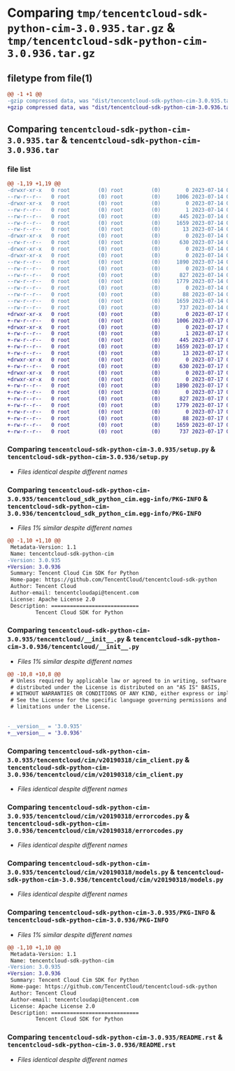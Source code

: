 # Comparing `tmp/tencentcloud-sdk-python-cim-3.0.935.tar.gz` & `tmp/tencentcloud-sdk-python-cim-3.0.936.tar.gz`

## filetype from file(1)

```diff
@@ -1 +1 @@
-gzip compressed data, was "dist/tencentcloud-sdk-python-cim-3.0.935.tar", last modified: Fri Jul 14 00:19:50 2023, max compression
+gzip compressed data, was "dist/tencentcloud-sdk-python-cim-3.0.936.tar", last modified: Mon Jul 17 00:20:46 2023, max compression
```

## Comparing `tencentcloud-sdk-python-cim-3.0.935.tar` & `tencentcloud-sdk-python-cim-3.0.936.tar`

### file list

```diff
@@ -1,19 +1,19 @@
-drwxr-xr-x   0 root         (0) root         (0)        0 2023-07-14 00:19:50.000000 tencentcloud-sdk-python-cim-3.0.935/
--rw-r--r--   0 root         (0) root         (0)     1006 2023-07-14 00:19:50.000000 tencentcloud-sdk-python-cim-3.0.935/setup.py
-drwxr-xr-x   0 root         (0) root         (0)        0 2023-07-14 00:19:50.000000 tencentcloud-sdk-python-cim-3.0.935/tencentcloud_sdk_python_cim.egg-info/
--rw-r--r--   0 root         (0) root         (0)        1 2023-07-14 00:19:50.000000 tencentcloud-sdk-python-cim-3.0.935/tencentcloud_sdk_python_cim.egg-info/dependency_links.txt
--rw-r--r--   0 root         (0) root         (0)      445 2023-07-14 00:19:50.000000 tencentcloud-sdk-python-cim-3.0.935/tencentcloud_sdk_python_cim.egg-info/SOURCES.txt
--rw-r--r--   0 root         (0) root         (0)     1659 2023-07-14 00:19:50.000000 tencentcloud-sdk-python-cim-3.0.935/tencentcloud_sdk_python_cim.egg-info/PKG-INFO
--rw-r--r--   0 root         (0) root         (0)       13 2023-07-14 00:19:50.000000 tencentcloud-sdk-python-cim-3.0.935/tencentcloud_sdk_python_cim.egg-info/top_level.txt
-drwxr-xr-x   0 root         (0) root         (0)        0 2023-07-14 00:19:50.000000 tencentcloud-sdk-python-cim-3.0.935/tencentcloud/
--rw-r--r--   0 root         (0) root         (0)      630 2023-07-14 00:19:50.000000 tencentcloud-sdk-python-cim-3.0.935/tencentcloud/__init__.py
-drwxr-xr-x   0 root         (0) root         (0)        0 2023-07-14 00:19:50.000000 tencentcloud-sdk-python-cim-3.0.935/tencentcloud/cim/
-drwxr-xr-x   0 root         (0) root         (0)        0 2023-07-14 00:19:50.000000 tencentcloud-sdk-python-cim-3.0.935/tencentcloud/cim/v20190318/
--rw-r--r--   0 root         (0) root         (0)     1890 2023-07-14 00:19:50.000000 tencentcloud-sdk-python-cim-3.0.935/tencentcloud/cim/v20190318/cim_client.py
--rw-r--r--   0 root         (0) root         (0)        0 2023-07-14 00:19:50.000000 tencentcloud-sdk-python-cim-3.0.935/tencentcloud/cim/v20190318/__init__.py
--rw-r--r--   0 root         (0) root         (0)      827 2023-07-14 00:19:50.000000 tencentcloud-sdk-python-cim-3.0.935/tencentcloud/cim/v20190318/errorcodes.py
--rw-r--r--   0 root         (0) root         (0)     1779 2023-07-14 00:19:50.000000 tencentcloud-sdk-python-cim-3.0.935/tencentcloud/cim/v20190318/models.py
--rw-r--r--   0 root         (0) root         (0)        0 2023-07-14 00:19:50.000000 tencentcloud-sdk-python-cim-3.0.935/tencentcloud/cim/__init__.py
--rw-r--r--   0 root         (0) root         (0)       88 2023-07-14 00:19:50.000000 tencentcloud-sdk-python-cim-3.0.935/setup.cfg
--rw-r--r--   0 root         (0) root         (0)     1659 2023-07-14 00:19:50.000000 tencentcloud-sdk-python-cim-3.0.935/PKG-INFO
--rw-r--r--   0 root         (0) root         (0)      737 2023-07-14 00:19:50.000000 tencentcloud-sdk-python-cim-3.0.935/README.rst
+drwxr-xr-x   0 root         (0) root         (0)        0 2023-07-17 00:20:46.000000 tencentcloud-sdk-python-cim-3.0.936/
+-rw-r--r--   0 root         (0) root         (0)     1006 2023-07-17 00:20:46.000000 tencentcloud-sdk-python-cim-3.0.936/setup.py
+drwxr-xr-x   0 root         (0) root         (0)        0 2023-07-17 00:20:46.000000 tencentcloud-sdk-python-cim-3.0.936/tencentcloud_sdk_python_cim.egg-info/
+-rw-r--r--   0 root         (0) root         (0)        1 2023-07-17 00:20:46.000000 tencentcloud-sdk-python-cim-3.0.936/tencentcloud_sdk_python_cim.egg-info/dependency_links.txt
+-rw-r--r--   0 root         (0) root         (0)      445 2023-07-17 00:20:46.000000 tencentcloud-sdk-python-cim-3.0.936/tencentcloud_sdk_python_cim.egg-info/SOURCES.txt
+-rw-r--r--   0 root         (0) root         (0)     1659 2023-07-17 00:20:46.000000 tencentcloud-sdk-python-cim-3.0.936/tencentcloud_sdk_python_cim.egg-info/PKG-INFO
+-rw-r--r--   0 root         (0) root         (0)       13 2023-07-17 00:20:46.000000 tencentcloud-sdk-python-cim-3.0.936/tencentcloud_sdk_python_cim.egg-info/top_level.txt
+drwxr-xr-x   0 root         (0) root         (0)        0 2023-07-17 00:20:46.000000 tencentcloud-sdk-python-cim-3.0.936/tencentcloud/
+-rw-r--r--   0 root         (0) root         (0)      630 2023-07-17 00:20:46.000000 tencentcloud-sdk-python-cim-3.0.936/tencentcloud/__init__.py
+drwxr-xr-x   0 root         (0) root         (0)        0 2023-07-17 00:20:46.000000 tencentcloud-sdk-python-cim-3.0.936/tencentcloud/cim/
+drwxr-xr-x   0 root         (0) root         (0)        0 2023-07-17 00:20:46.000000 tencentcloud-sdk-python-cim-3.0.936/tencentcloud/cim/v20190318/
+-rw-r--r--   0 root         (0) root         (0)     1890 2023-07-17 00:20:46.000000 tencentcloud-sdk-python-cim-3.0.936/tencentcloud/cim/v20190318/cim_client.py
+-rw-r--r--   0 root         (0) root         (0)        0 2023-07-17 00:20:46.000000 tencentcloud-sdk-python-cim-3.0.936/tencentcloud/cim/v20190318/__init__.py
+-rw-r--r--   0 root         (0) root         (0)      827 2023-07-17 00:20:46.000000 tencentcloud-sdk-python-cim-3.0.936/tencentcloud/cim/v20190318/errorcodes.py
+-rw-r--r--   0 root         (0) root         (0)     1779 2023-07-17 00:20:46.000000 tencentcloud-sdk-python-cim-3.0.936/tencentcloud/cim/v20190318/models.py
+-rw-r--r--   0 root         (0) root         (0)        0 2023-07-17 00:20:46.000000 tencentcloud-sdk-python-cim-3.0.936/tencentcloud/cim/__init__.py
+-rw-r--r--   0 root         (0) root         (0)       88 2023-07-17 00:20:46.000000 tencentcloud-sdk-python-cim-3.0.936/setup.cfg
+-rw-r--r--   0 root         (0) root         (0)     1659 2023-07-17 00:20:46.000000 tencentcloud-sdk-python-cim-3.0.936/PKG-INFO
+-rw-r--r--   0 root         (0) root         (0)      737 2023-07-17 00:20:46.000000 tencentcloud-sdk-python-cim-3.0.936/README.rst
```

### Comparing `tencentcloud-sdk-python-cim-3.0.935/setup.py` & `tencentcloud-sdk-python-cim-3.0.936/setup.py`

 * *Files identical despite different names*

### Comparing `tencentcloud-sdk-python-cim-3.0.935/tencentcloud_sdk_python_cim.egg-info/PKG-INFO` & `tencentcloud-sdk-python-cim-3.0.936/tencentcloud_sdk_python_cim.egg-info/PKG-INFO`

 * *Files 1% similar despite different names*

```diff
@@ -1,10 +1,10 @@
 Metadata-Version: 1.1
 Name: tencentcloud-sdk-python-cim
-Version: 3.0.935
+Version: 3.0.936
 Summary: Tencent Cloud Cim SDK for Python
 Home-page: https://github.com/TencentCloud/tencentcloud-sdk-python
 Author: Tencent Cloud
 Author-email: tencentcloudapi@tencent.com
 License: Apache License 2.0
 Description: ============================
         Tencent Cloud SDK for Python
```

### Comparing `tencentcloud-sdk-python-cim-3.0.935/tencentcloud/__init__.py` & `tencentcloud-sdk-python-cim-3.0.936/tencentcloud/__init__.py`

 * *Files 1% similar despite different names*

```diff
@@ -10,8 +10,8 @@
 # Unless required by applicable law or agreed to in writing, software
 # distributed under the License is distributed on an "AS IS" BASIS,
 # WITHOUT WARRANTIES OR CONDITIONS OF ANY KIND, either express or implied.
 # See the License for the specific language governing permissions and
 # limitations under the License.
 
 
-__version__ = '3.0.935'
+__version__ = '3.0.936'
```

### Comparing `tencentcloud-sdk-python-cim-3.0.935/tencentcloud/cim/v20190318/cim_client.py` & `tencentcloud-sdk-python-cim-3.0.936/tencentcloud/cim/v20190318/cim_client.py`

 * *Files identical despite different names*

### Comparing `tencentcloud-sdk-python-cim-3.0.935/tencentcloud/cim/v20190318/errorcodes.py` & `tencentcloud-sdk-python-cim-3.0.936/tencentcloud/cim/v20190318/errorcodes.py`

 * *Files identical despite different names*

### Comparing `tencentcloud-sdk-python-cim-3.0.935/tencentcloud/cim/v20190318/models.py` & `tencentcloud-sdk-python-cim-3.0.936/tencentcloud/cim/v20190318/models.py`

 * *Files identical despite different names*

### Comparing `tencentcloud-sdk-python-cim-3.0.935/PKG-INFO` & `tencentcloud-sdk-python-cim-3.0.936/PKG-INFO`

 * *Files 1% similar despite different names*

```diff
@@ -1,10 +1,10 @@
 Metadata-Version: 1.1
 Name: tencentcloud-sdk-python-cim
-Version: 3.0.935
+Version: 3.0.936
 Summary: Tencent Cloud Cim SDK for Python
 Home-page: https://github.com/TencentCloud/tencentcloud-sdk-python
 Author: Tencent Cloud
 Author-email: tencentcloudapi@tencent.com
 License: Apache License 2.0
 Description: ============================
         Tencent Cloud SDK for Python
```

### Comparing `tencentcloud-sdk-python-cim-3.0.935/README.rst` & `tencentcloud-sdk-python-cim-3.0.936/README.rst`

 * *Files identical despite different names*

